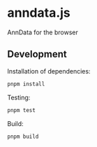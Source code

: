 # anndata.js
AnnData for the browser

## Development

Installation of dependencies:

```bash
pnpm install
```

Testing:

```bash
pnpm test
```

Build:

```bash
pnpm build
```
